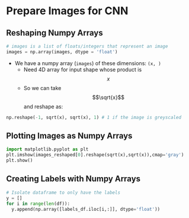 # Prepare Images for CNN

## Reshaping Numpy Arrays

```python
# images is a list of floats/integers that represent an image
images = np.array(images, dtype = 'float')  
```

- We have a numpy array (`images`) of these dimensions: `(x, )`
  - Need 4D array for input shape whose product is $$x$$
  - So we can take $$\sqrt{x}$$ and reshape as:

```python
np.reshape(-1, sqrt(x), sqrt(x), 1) # 1 if the image is greyscaled
```

## Plotting Images as Numpy Arrays

```python
import matplotlib.pyplot as plt
plt.imshow(images_reshaped[0].reshape(sqrt(x),sqrt(x)),cmap='gray')
plt.show()
```

## Creating Labels with Numpy Arrays

```python
# Isolate dataframe to only have the labels
y = []
for i in range(len(df)):
  y.append(np.array([labels_df.iloc[i,:]], dtype='float'))
```



